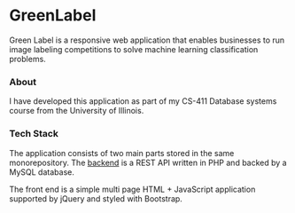 # GreenLabel
Green Label is a responsive web application that enables businesses to run image labeling competitions to solve machine learning classification problems.

### About

I have developed this application as part of my CS-411 Database systems course from the University of Illinois.

### Tech Stack

The application consists of two main parts stored in the same monorepository. The [backend](api/readme.md) is a REST API written in PHP and backed by a MySQL database.

The front end is a simple multi page HTML + JavaScript application supported by jQuery and styled with Bootstrap.
